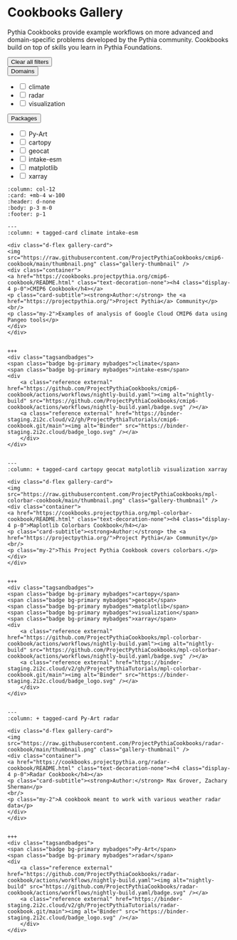 
# Cookbooks Gallery


Pythia Cookbooks provide example workflows on more advanced and domain-specific problems developed by the Pythia community. Cookbooks build on top of skills you learn in Pythia Foundations.

<div class="d-sm-flex mt-3 mb-4">
<div class="d-flex gallery-menu">
</div>
<div class="ml-auto d-flex">
<div><button class="btn btn-link btn-sm mx-1" onclick="clearCbs()">Clear all filters</button></div>

<div class="dropdown">

<button class="btn btn-sm btn-outline-primary mx-1 dropdown-toggle" type="button" id="domainsDropdown" data-toggle="dropdown" aria-haspopup="true" aria-expanded="false">
Domains
</button>
<ul class="dropdown-menu" aria-labelledby="domainsDropdown">
<li><label class="dropdown-item checkbox domains"><input type="checkbox" rel=climate onchange="change();">&nbsp;climate</label></li><li><label class="dropdown-item checkbox domains"><input type="checkbox" rel=radar onchange="change();">&nbsp;radar</label></li><li><label class="dropdown-item checkbox domains"><input type="checkbox" rel=visualization onchange="change();">&nbsp;visualization</label></li>
</ul>
</div>


<div class="dropdown">

<button class="btn btn-sm btn-outline-primary mx-1 dropdown-toggle" type="button" id="packagesDropdown" data-toggle="dropdown" aria-haspopup="true" aria-expanded="false">
Packages
</button>
<ul class="dropdown-menu" aria-labelledby="packagesDropdown">
<li><label class="dropdown-item checkbox packages"><input type="checkbox" rel=Py-Art onchange="change();">&nbsp;Py-Art</label></li><li><label class="dropdown-item checkbox packages"><input type="checkbox" rel=cartopy onchange="change();">&nbsp;cartopy</label></li><li><label class="dropdown-item checkbox packages"><input type="checkbox" rel=geocat onchange="change();">&nbsp;geocat</label></li><li><label class="dropdown-item checkbox packages"><input type="checkbox" rel=intake-esm onchange="change();">&nbsp;intake-esm</label></li><li><label class="dropdown-item checkbox packages"><input type="checkbox" rel=matplotlib onchange="change();">&nbsp;matplotlib</label></li><li><label class="dropdown-item checkbox packages"><input type="checkbox" rel=xarray onchange="change();">&nbsp;xarray</label></li>
</ul>
</div>

</div>
</div>
<script>$(document).on("click",function(){$(".collapse").collapse("hide");}); </script>


````{panels}
:column: col-12
:card: +mb-4 w-100
:header: d-none
:body: p-3 m-0
:footer: p-1

---
:column: + tagged-card climate intake-esm

<div class="d-flex gallery-card">
<img src="https://raw.githubusercontent.com/ProjectPythiaCookbooks/cmip6-cookbook/main/thumbnail.png" class="gallery-thumbnail" />
<div class="container">
<a href="https://cookbooks.projectpythia.org/cmip6-cookbook/README.html" class="text-decoration-none"><h4 class="display-4 p-0">CMIP6 Cookbook</h4></a>
<p class="card-subtitle"><strong>Author:</strong> the <a href="https://projectpythia.org/">Project Pythia</a> Community</p>
<br/>
<p class="my-2">Examples of analysis of Google Cloud CMIP6 data using Pangeo tools</p>
</div>
</div>


+++
<div class="tagsandbadges">
<span class="badge bg-primary mybadges">climate</span>
<span class="badge bg-primary mybadges">intake-esm</span>
<div
    <a class="reference external" href="https://github.com/ProjectPythiaCookbooks/cmip6-cookbook/actions/workflows/nightly-build.yaml"><img alt="nightly-build" src="https://github.com/ProjectPythiaCookbooks/cmip6-cookbook/actions/workflows/nightly-build.yaml/badge.svg" /></a>
    <a class="reference external" href="https://binder-staging.2i2c.cloud/v2/gh/ProjectPythiaTutorials/cmip6-cookbook.git/main"><img alt="Binder" src="https://binder-staging.2i2c.cloud/badge_logo.svg" /></a>
    </div>
</div>


---
:column: + tagged-card cartopy geocat matplotlib visualization xarray

<div class="d-flex gallery-card">
<img src="https://raw.githubusercontent.com/ProjectPythiaCookbooks/mpl-colorbar-cookbook/main/thumbnail.png" class="gallery-thumbnail" />
<div class="container">
<a href="https://cookbooks.projectpythia.org/mpl-colorbar-cookbook/README.html" class="text-decoration-none"><h4 class="display-4 p-0">Maplotlib Colorbars Cookbook</h4></a>
<p class="card-subtitle"><strong>Author:</strong> the <a href="https://projectpythia.org/">Project Pythia</a> Community</p>
<br/>
<p class="my-2">This Project Pythia Cookbook covers colorbars.</p>
</div>
</div>


+++
<div class="tagsandbadges">
<span class="badge bg-primary mybadges">cartopy</span>
<span class="badge bg-primary mybadges">geocat</span>
<span class="badge bg-primary mybadges">matplotlib</span>
<span class="badge bg-primary mybadges">visualization</span>
<span class="badge bg-primary mybadges">xarray</span>
<div
    <a class="reference external" href="https://github.com/ProjectPythiaCookbooks/mpl-colorbar-cookbook/actions/workflows/nightly-build.yaml"><img alt="nightly-build" src="https://github.com/ProjectPythiaCookbooks/mpl-colorbar-cookbook/actions/workflows/nightly-build.yaml/badge.svg" /></a>
    <a class="reference external" href="https://binder-staging.2i2c.cloud/v2/gh/ProjectPythiaTutorials/mpl-colorbar-cookbook.git/main"><img alt="Binder" src="https://binder-staging.2i2c.cloud/badge_logo.svg" /></a>
    </div>
</div>


---
:column: + tagged-card Py-Art radar

<div class="d-flex gallery-card">
<img src="https://raw.githubusercontent.com/ProjectPythiaCookbooks/radar-cookbook/main/thumbnail.png" class="gallery-thumbnail" />
<div class="container">
<a href="https://cookbooks.projectpythia.org/radar-cookbook/README.html" class="text-decoration-none"><h4 class="display-4 p-0">Radar Cookbook</h4></a>
<p class="card-subtitle"><strong>Author:</strong> Max Grover, Zachary Sherman</p>
<br/>
<p class="my-2">A cookbook meant to work with various weather radar data</p>
</div>
</div>


+++
<div class="tagsandbadges">
<span class="badge bg-primary mybadges">Py-Art</span>
<span class="badge bg-primary mybadges">radar</span>
<div
    <a class="reference external" href="https://github.com/ProjectPythiaCookbooks/radar-cookbook/actions/workflows/nightly-build.yaml"><img alt="nightly-build" src="https://github.com/ProjectPythiaCookbooks/radar-cookbook/actions/workflows/nightly-build.yaml/badge.svg" /></a>
    <a class="reference external" href="https://binder-staging.2i2c.cloud/v2/gh/ProjectPythiaTutorials/radar-cookbook.git/main"><img alt="Binder" src="https://binder-staging.2i2c.cloud/badge_logo.svg" /></a>
    </div>
</div>


````

<div class="modal-backdrop"></div>
<script src="/_static/custom.js"></script>
